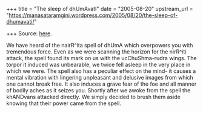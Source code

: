 +++
title = "The sleep of dhUmAvatI"
date = "2005-08-20"
upstream_url = "https://manasataramgini.wordpress.com/2005/08/20/the-sleep-of-dhumavati/"

+++
Source: [here](https://manasataramgini.wordpress.com/2005/08/20/the-sleep-of-dhumavati/).

We have heard of the nairR^ita spell of dhUmA which overpowers you with tremendous force. Even as we were scanning the horizon for the nirR^iti attack, the spell found its mark on us with the ucChuShma-rudra wings. The torpor it induced was unbearable, we twice fell asleep in the very place in which we were. The spell also has a peculiar effect on the mind- it causes a mental vibration with lingering unpleasant and delusive images from which one cannot break free. It also induces a grave fear of the foe and all manner of bodily aches as it seizes you. Shortly after we awoke from the spell the khANDvans attacked directly. We simply decided to brush them aside knowing that their power came from the spell.

